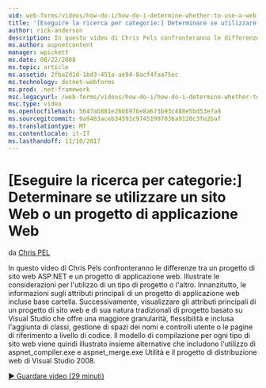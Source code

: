```yaml
---
uid: web-forms/videos/how-do-i/how-do-i-determine-whether-to-use-a-web-site-or-a-web-application-project
title: '[Eseguire la ricerca per categorie:] Determinare se utilizzare un sito Web o un progetto di applicazione Web | Documenti Microsoft'
author: rick-anderson
description: In questo video di Chris Pels confronteranno le differenze tra un progetto di sito web ASP.NET e un progetto di applicazione web. Ulteriori considerazioni per l'utilizzo...
ms.author: aspnetcontent
manager: wpickett
ms.date: 08/22/2008
ms.topic: article
ms.assetid: 2fba2d1d-1bd3-451a-ae94-8acf4faa75ec
ms.technology: dotnet-webforms
ms.prod: .net-framework
msc.legacyurl: /web-forms/videos/how-do-i/how-do-i-determine-whether-to-use-a-web-site-or-a-web-application-project
msc.type: video
ms.openlocfilehash: 5647ab881e2666976e8a673b93c488e5bd53e7a8
ms.sourcegitcommit: 9a9483aceb34591c97451997036a9120c3fe2baf
ms.translationtype: MT
ms.contentlocale: it-IT
ms.lasthandoff: 11/10/2017
---
```

<a name="how-do-i-determine-whether-to-use-a-web-site-or-a-web-application-project"></a>[Eseguire la ricerca per categorie:] Determinare se utilizzare un sito Web o un progetto di applicazione Web
====================
da [Chris PEL](https://twitter.com/chrispels)

In questo video di Chris Pels confronteranno le differenze tra un progetto di sito web ASP.NET e un progetto di applicazione web. Illustrate le considerazioni per l'utilizzo di un tipo di progetto o l'altro. Innanzitutto, le informazioni sugli attributi principali di un progetto di applicazione web incluse base cartella. Successivamente, visualizzare gli attributi principali di un progetto di sito web e di sua natura tradizionali di progetto basato su Visual Studio che offre una maggiore granularità, flessibilità e inclusa l'aggiunta di classi, gestione di spazi dei nomi e controlli utente o le pagine di riferimento a livello di codice. Il modello di compilazione per ogni tipo di sito web viene quindi illustrato insieme alternative che includono l'utilizzo di aspnet\_compiler.exe e aspnet\_merge.exe Utilità e il progetto di distribuzione web di Visual Studio 2008.

[&#9654; Guardare video (29 minuti)](https://channel9.msdn.com/Blogs/ASP-NET-Site-Videos/how-do-i-determine-whether-to-use-a-web-site-or-a-web-application-project)
